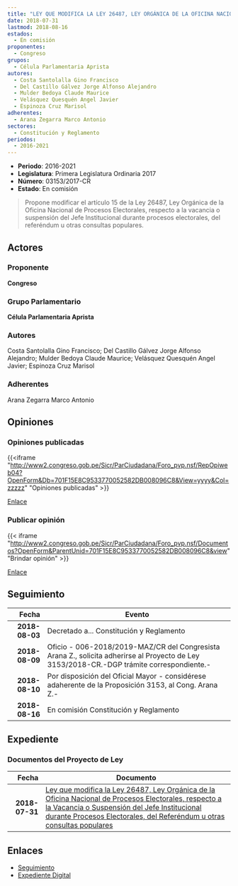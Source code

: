 ```yaml
---
title: "LEY QUE MODIFICA LA LEY 26487, LEY ORGÁNICA DE LA OFICINA NACIONAL DE PROCESOS ELECTORALES, RESPECTO A LA VACANCIA O SUSPENSIÓN DEL JEFE INSTITUCIONAL DURANTE PROCESOS ELECTORALES, DEL REFERÉNDUM U OTRAS CONSULTAS POPULARES"
date: 2018-07-31
lastmod: 2018-08-16
estados: 
  - En comisión
proponentes: 
  - Congreso
grupos: 
  - Célula Parlamentaria Aprista
autores: 
  - Costa Santolalla Gino Francisco
  - Del Castillo Gálvez Jorge Alfonso Alejandro
  - Mulder Bedoya Claude Maurice
  - Velásquez Quesquén Angel Javier
  - Espinoza Cruz Marisol
adherentes: 
  - Arana Zegarra Marco Antonio
sectores: 
  - Constitución y Reglamento
periodos: 
  - 2016-2021
---
```


- **Periodo**: 2016-2021
- **Legislatura**: Primera Legislatura Ordinaria 2017
- **Número**: 03153/2017-CR
- **Estado**: En comisión

> Propone modificar el artículo 15 de la Ley 26487, Ley Orgánica de la Oficina Nacional de Procesos Electorales, respecto a la vacancia o suspensión del Jefe Institucional durante procesos electorales, del referéndum u otras consultas populares.


## Actores

### Proponente

**Congreso**

### Grupo Parlamentario

**Célula Parlamentaria Aprista**

### Autores

Costa Santolalla Gino Francisco; Del Castillo Gálvez Jorge Alfonso Alejandro; Mulder Bedoya Claude Maurice; Velásquez Quesquén Angel Javier; Espinoza Cruz Marisol

### Adherentes

Arana Zegarra Marco Antonio


## Opiniones

### Opiniones publicadas

{{<iframe "http://www2.congreso.gob.pe/Sicr/ParCiudadana/Foro_pvp.nsf/RepOpiweb04?OpenForm&Db=701F15E8C9533770052582DB008096C8&View=yyyy&Col=zzzzz" "Opiniones publicadas" >}}

[Enlace](http://www2.congreso.gob.pe/Sicr/ParCiudadana/Foro_pvp.nsf/RepOpiweb04?OpenForm&Db=701F15E8C9533770052582DB008096C8&View=yyyy&Col=zzzzz)
### Publicar opinión

{{< iframe "http://www2.congreso.gob.pe/Sicr/ParCiudadana/Foro_pvp.nsf/Documentos?OpenForm&ParentUnid=701F15E8C9533770052582DB008096C8&view" "Brindar opinión" >}}

[Enlace](http://www2.congreso.gob.pe/Sicr/ParCiudadana/Foro_pvp.nsf/Documentos?OpenForm&ParentUnid=701F15E8C9533770052582DB008096C8&view)

## Seguimiento

| Fecha | Evento |
|------:|--------|
| **2018-08-03** | Decretado a... Constitución y Reglamento|
| **2018-08-09** | Oficio - 006-2018/2019-MAZ/CR del Congresista Arana Z., solicita adherirse al Proyecto de Ley 3153/2018-CR.-DGP trámite correspondiente.-|
| **2018-08-10** | Por disposición del Oficial Mayor - considérese adaherente de la Proposición 3153, al Cong. Arana Z.-|
| **2018-08-16** | En comisión Constitución y Reglamento|


## Expediente


### Documentos del Proyecto de Ley

| Fecha | Documento |
|------:|--------|
| **2018-07-31** | [Ley que modifica la Ley 26487, Ley Orgánica de la Oficina Nacional de Procesos Electorales, respecto a la Vacancia o Suspensión del Jefe Institucional durante Procesos Electorales, del Referéndum u otras consultas populares](http://www.leyes.congreso.gob.pe/Documentos/2016_2021/Proyectos_de_Ley_y_de_Resoluciones_Legislativas/PL0315320180731.pdf) |

## Enlaces 

- [Seguimiento](http://www2.congreso.gob.pe/Sicr/TraDocEstProc/CLProLey2016.nsf/f7fff46988ca05b1052578e100829cc7/760f0a13c395a7bd052582db008180fa?OpenDocument)
- [Expediente Digital](http://www2.congreso.gob.pe/Sicr/TraDocEstProc/CLProLey2016.nsf/f7fff46988ca05b1052578e100829cc7/760f0a13c395a7bd052582db008180fa?OpenDocument&Click=05257FB7005EB655.eb71d0cf91d8294e05256cdf006b5706/$Body/0.1C6C)
